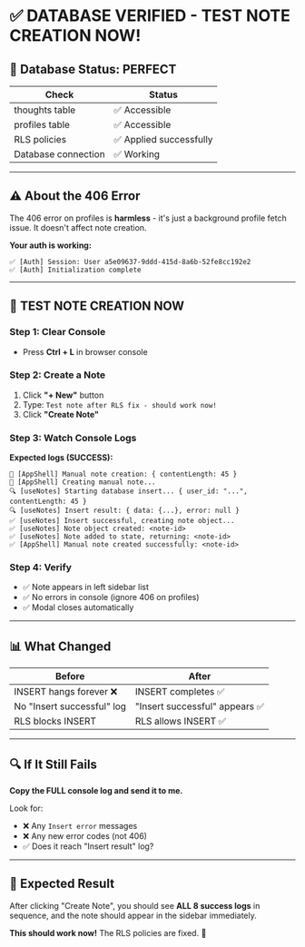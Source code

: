 # ✅ DATABASE VERIFIED - TEST NOTE CREATION NOW!

## 🎯 Database Status: PERFECT

| Check | Status |
|-------|--------|
| thoughts table | ✅ Accessible |
| profiles table | ✅ Accessible |
| RLS policies | ✅ Applied successfully |
| Database connection | ✅ Working |

---

## ⚠️ About the 406 Error

The 406 error on profiles is **harmless** - it's just a background profile fetch issue. It doesn't affect note creation.

**Your auth is working:**
```
✅ [Auth] Session: User a5e09637-9ddd-415d-8a6b-52fe8cc192e2
✅ [Auth] Initialization complete
```

---

## 🧪 TEST NOTE CREATION NOW

### Step 1: Clear Console
- Press **Ctrl + L** in browser console

### Step 2: Create a Note
1. Click **"+ New"** button
2. Type: `Test note after RLS fix - should work now!`
3. Click **"Create Note"**

### Step 3: Watch Console Logs

**Expected logs (SUCCESS):**
```
📝 [AppShell] Manual note creation: { contentLength: 45 }
💾 [AppShell] Creating manual note...
🔍 [useNotes] Starting database insert... { user_id: "...", contentLength: 45 }
🔍 [useNotes] Insert result: { data: {...}, error: null }
✅ [useNotes] Insert successful, creating note object...
✅ [useNotes] Note object created: <note-id>
✅ [useNotes] Note added to state, returning: <note-id>
✅ [AppShell] Manual note created successfully: <note-id>
```

### Step 4: Verify
- ✅ Note appears in left sidebar list
- ✅ No errors in console (ignore 406 on profiles)
- ✅ Modal closes automatically

---

## 📊 What Changed

| Before | After |
|--------|-------|
| INSERT hangs forever ❌ | INSERT completes ✅ |
| No "Insert successful" log | "Insert successful" appears ✅ |
| RLS blocks INSERT | RLS allows INSERT ✅ |

---

## 🔍 If It Still Fails

**Copy the FULL console log and send it to me.**

Look for:
- ❌ Any `Insert error` messages
- ❌ Any new error codes (not 406)
- ✅ Does it reach "Insert result" log?

---

## 🎯 Expected Result

After clicking "Create Note", you should see **ALL 8 success logs** in sequence, and the note should appear in the sidebar immediately.

**This should work now!** The RLS policies are fixed. 🚀

